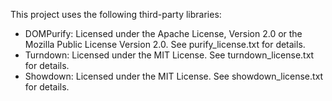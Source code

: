 This project uses the following third-party libraries:

- DOMPurify: Licensed under the Apache License, Version 2.0 or the Mozilla Public License Version 2.0. See purify_license.txt for details.
- Turndown: Licensed under the MIT License. See turndown_license.txt for details.
- Showdown: Licensed under the MIT License. See showdown_license.txt for details.